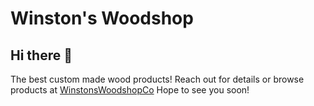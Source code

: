 # Winston's Woodshop
## Hi there 👋
The best custom made wood products! Reach out for details or browse products at [WinstonsWoodshopCo](https://www.etsy.com/shop/WinstonsWoodshopCo)
Hope to see you soon!
<!--
//TODO: Add a bunch of pictures of winston and talk about him. @liz


**Here are some ideas to get you started:**

🙋‍♀️ A short introduction - what is your organization all about?
🌈 Contribution guidelines - how can the community get involved?
👩‍💻 Useful resources - where can the community find your docs? Is there anything else the community should know?
🍿 Fun facts - what does your team eat for breakfast?
🧙 Remember, you can do mighty things with the power of [Markdown](https://docs.github.com/github/writing-on-github/getting-started-with-writing-and-formatting-on-github/basic-writing-and-formatting-syntax)
-->
